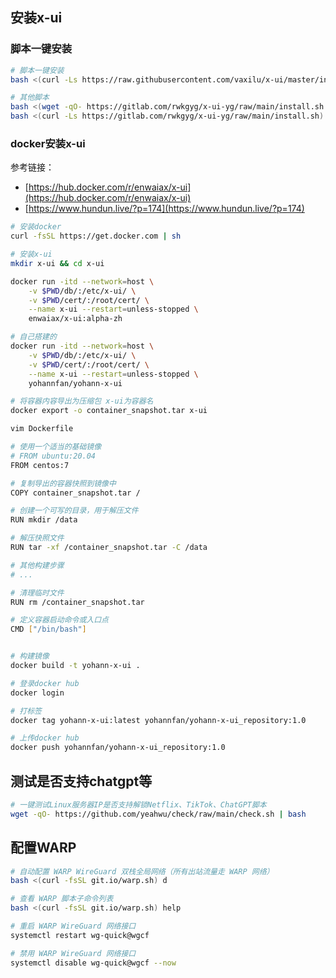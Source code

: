 ## 安装x-ui

### 脚本一键安装

```bash
# 脚本一键安装
bash <(curl -Ls https://raw.githubusercontent.com/vaxilu/x-ui/master/install.sh)

# 其他脚本
bash <(wget -qO- https://gitlab.com/rwkgyg/x-ui-yg/raw/main/install.sh 2> /dev/null)
bash <(curl -Ls https://gitlab.com/rwkgyg/x-ui-yg/raw/main/install.sh)
```

### docker安装x-ui
参考链接：
- [https://hub.docker.com/r/enwaiax/x-ui](https://hub.docker.com/r/enwaiax/x-ui)
- [https://www.hundun.live/?p=174](https://www.hundun.live/?p=174)

```bash
# 安装docker
curl -fsSL https://get.docker.com | sh

# 安装x-ui
mkdir x-ui && cd x-ui

docker run -itd --network=host \
    -v $PWD/db/:/etc/x-ui/ \
    -v $PWD/cert/:/root/cert/ \
    --name x-ui --restart=unless-stopped \
    enwaiax/x-ui:alpha-zh

# 自己搭建的
docker run -itd --network=host \
    -v $PWD/db/:/etc/x-ui/ \
    -v $PWD/cert/:/root/cert/ \
    --name x-ui --restart=unless-stopped \
	yohannfan/yohann-x-ui

```
```bash
# 将容器内容导出为压缩包 x-ui为容器名
docker export -o container_snapshot.tar x-ui

vim Dockerfile

# 使用一个适当的基础镜像
# FROM ubuntu:20.04
FROM centos:7

# 复制导出的容器快照到镜像中
COPY container_snapshot.tar /

# 创建一个可写的目录，用于解压文件
RUN mkdir /data

# 解压快照文件
RUN tar -xf /container_snapshot.tar -C /data

# 其他构建步骤
# ...

# 清理临时文件
RUN rm /container_snapshot.tar

# 定义容器启动命令或入口点
CMD ["/bin/bash"]


# 构建镜像
docker build -t yohann-x-ui .

# 登录docker hub
docker login

# 打标签
docker tag yohann-x-ui:latest yohannfan/yohann-x-ui_repository:1.0

# 上传docker hub
docker push yohannfan/yohann-x-ui_repository:1.0
```

## 测试是否支持chatgpt等

```bash
# 一键测试Linux服务器IP是否支持解锁Netflix、TikTok、ChatGPT脚本
wget -qO- https://github.com/yeahwu/check/raw/main/check.sh | bash
```

## 配置WARP

```bash
# 自动配置 WARP WireGuard 双栈全局网络（所有出站流量走 WARP 网络）
bash <(curl -fsSL git.io/warp.sh) d

# 查看 WARP 脚本子命令列表
bash <(curl -fsSL git.io/warp.sh) help

# 重启 WARP WireGuard 网络接口
systemctl restart wg-quick@wgcf

# 禁用 WARP WireGuard 网络接口
systemctl disable wg-quick@wgcf --now
```

